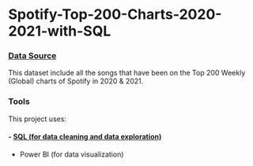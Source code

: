 # Spotify-Top-200-Charts-2020-2021-with-SQL

### [Data Source](https://www.kaggle.com/sashankpillai/spotify-top-200-charts-20202021)

This dataset include all the songs that have been on the Top 200 Weekly (Global) charts of Spotify in 2020 & 2021. 

### Tools
This project uses: 
#### - [SQL (for data cleaning and data exploration)](https://github.com/Zaryn-Ooi/Spotify-Top-200-Charts-2020-2021-with-SQL/blob/main/Spotify.sql)
- Power BI (for data visualization)

